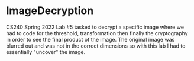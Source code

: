 # ImageDecryption
CS240 Spring 2022 Lab #5 tasked to decrypt a specific image where we had to code for the threshold, transformation then finally the cryptography in order to see the final product of the image. The original image was blurred out and was not in the correct dimensions so with this lab I had to essentially "uncover" the image.
